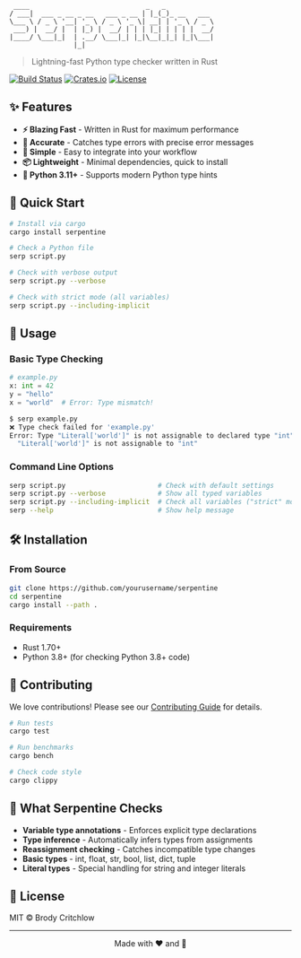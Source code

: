 ```
 ____                             _   _            
/ ___|  ___ _ __ _ __   ___ _ __ | |_(_)_ __   ___ 
\___ \ / _ \ '__| '_ \ / _ \ '_ \| __| | '_ \ / _ \
 ___) |  __/ |  | |_) |  __/ | | | |_| | | | |  __/
|____/ \___|_|  | .__/ \___|_| |_|\__|_|_| |_|\___|
                |_|                                 
```

> Lightning-fast Python type checker written in Rust

[![Build Status](https://img.shields.io/github/actions/workflow/status/brodycritchlow/serpentine/ci.yml?branch=main)](https://github.com/brodycritchlow/serpentine/actions)
[![Crates.io](https://img.shields.io/crates/v/serpentine.svg)](https://crates.io/crates/serpentine)
[![License](https://img.shields.io/badge/license-MIT-blue.svg)](LICENSE)

## ✨ Features

- **⚡ Blazing Fast** - Written in Rust for maximum performance
- **🎯 Accurate** - Catches type errors with precise error messages
- **🔧 Simple** - Easy to integrate into your workflow
- **📦 Lightweight** - Minimal dependencies, quick to install
- **🐍 Python 3.11+** - Supports modern Python type hints

## 🚀 Quick Start

```bash
# Install via cargo
cargo install serpentine

# Check a Python file
serp script.py

# Check with verbose output
serp script.py --verbose

# Check with strict mode (all variables)
serp script.py --including-implicit
```

## 📖 Usage

### Basic Type Checking

```python
# example.py
x: int = 42
y = "hello"
x = "world"  # Error: Type mismatch!
```

```bash
$ serp example.py
❌ Type check failed for 'example.py'
Error: Type "Literal['world']" is not assignable to declared type "int"
  "Literal['world']" is not assignable to "int"
```

### Command Line Options

```bash
serp script.py                       # Check with default settings
serp script.py --verbose             # Show all typed variables
serp script.py --including-implicit  # Check all variables ("strict" mode)
serp --help                          # Show help message
```

## 🛠️ Installation

### From Source

```bash
git clone https://github.com/yourusername/serpentine
cd serpentine
cargo install --path .
```

### Requirements

- Rust 1.70+
- Python 3.8+ (for checking Python 3.8+ code)

## 🤝 Contributing

We love contributions! Please see our [Contributing Guide](CONTRIBUTING.md) for details.

```bash
# Run tests
cargo test

# Run benchmarks
cargo bench

# Check code style
cargo clippy
```

## 🎯 What Serpentine Checks

- **Variable type annotations** - Enforces explicit type declarations
- **Type inference** - Automatically infers types from assignments
- **Reassignment checking** - Catches incompatible type changes
- **Basic types** - int, float, str, bool, list, dict, tuple
- **Literal types** - Special handling for string and integer literals

## 📄 License

MIT © Brody Critchlow

---

<p align="center">
  Made with ❤️ and 🦀
</p>
